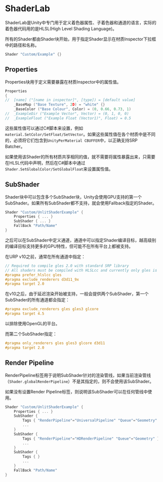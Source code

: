 # ShaderLab

ShaderLab是Unity中专门用于定义着色器属性、子着色器和通道的语言，实际的着色器代码用的是HLSL(High Level Shading Language)。

所有的Shader都由Shader块开始，用于指定Shader显示在材质Inspector下拉框中的路径和名称。

```C
Shader "Custom/Example" {}
```

## Properties

Properties块用于定义需要暴露在材质Inspector中的属性值。

```C
Properties
{
//  [name] ("[name in inspector]", [type]) = [default value]
    _BaseMap ("Base Texture", 2D) = "white" {}
    _BaseColor ("Base Colour", Color) = (0, 0.66, 0.73, 1)
//  _ExampleDir ("Example Vector", Vector) = (0, 1, 0, 0)
//  _ExampleFloat ("Example Float (Vector1)", Float) = 0.5
```

这些属性值可以通过C#脚本来设置，例如`material.SetColor/SetFloat/SetVector`。如果这些属性值在各个材质中是不同的，必须将它们包含到`UnityPerMaterial CBUFFER`中，以正确支持SRP Batcher。

如果使用该Shader的所有材质共享相同的值，就不需要将属性暴露出来，只需要在HLSL代码中声明，然后在C#脚本中通过`Shader.SetGlobalColor/SetGlobalFloat`来设置属性值。

## SubShader

Shader块中可以包含多个SubShader块，Unity会使用GPU支持的第一个SubShader。如果所有SubShader都不支持，就会使用Fallback指定的Shader。

```C
Shader "Custom/UnlitShaderExample" {
    Properties { ... }
	SubShader { ... }
	FallBack "Path/Name"
}
```

之后可以在SubShader中定义通道，通道中可以指定Shader编译目标，越高级别的编译目标支持更多的GPU特性，但可能不在所有平台上都被支持。

在URP v10之前，通常在所有通道中指定：

```c
// Required to compile gles 2.0 with standard SRP library
// All shaders must be compiled with HLSLcc and currently only gles is not using HLSLcc by default
#pragma prefer_hlslcc gles
#pragma exclude_renderers d3d11_9x
#pragma target 2.0
```

在v10之后，由于延迟渲染开始被支持，一般会提供两个SubShader，第一个SubShader的所有通道都会指定：

```c
#pragma exclude_renderers gles gles3 glcore
#pragma target 4.5
```

以排除使用OpenGL的平台。

而第二个SubShader指定：

```c
#pragma only_renderers gles gles3 glcore d3d11
#pragma target 2.0
```

## Render Pipeline

RenderPipeline标签用于说明SubShader针对的渲染管线，如果当前渲染管线（`Shader.globalRenderPipeline`）不是其指定的，则不会使用该SubShader。

如果没有设置Render Pipeline标签，则说明该SubShader可以在任何管线中使用。

```c
Shader "Custom/UnlitShaderExample" {
    Properties { ... }
	SubShader {
		Tags { "RenderPipeline"="UniversalPipeline" "Queue"="Geometry" }
		...
	}
	SubShader {
		Tags { "RenderPipeline"="HDRenderPipeline" "Queue"="Geometry" }
		...
	}
	SubShader {
		Tags { }
		...
	}
	FallBack "Path/Name"
}
```